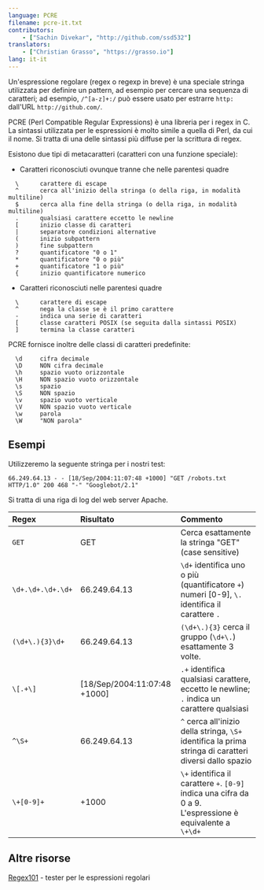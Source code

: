 ```yaml
---
language: PCRE
filename: pcre-it.txt
contributors:
    - ["Sachin Divekar", "http://github.com/ssd532"]
translators:
    - ["Christian Grasso", "https://grasso.io"]
lang: it-it
---
```


Un'espressione regolare (regex o regexp in breve) è una speciale stringa
utilizzata per definire un pattern, ad esempio per cercare una sequenza di
caratteri; ad esempio, `/^[a-z]+:/` può essere usato per estrarre `http:`
dall'URL `http://github.com/`.

PCRE (Perl Compatible Regular Expressions) è una libreria per i regex in C.
La sintassi utilizzata per le espressioni è molto simile a quella di Perl, da
cui il nome. Si tratta di una delle sintassi più diffuse per la scrittura di
regex.

Esistono due tipi di metacaratteri (caratteri con una funzione speciale):

* Caratteri riconosciuti ovunque tranne che nelle parentesi quadre

```
  \      carattere di escape
  ^      cerca all'inizio della stringa (o della riga, in modalità multiline)
  $      cerca alla fine della stringa (o della riga, in modalità multiline)
  .      qualsiasi carattere eccetto le newline
  [      inizio classe di caratteri
  |      separatore condizioni alternative
  (      inizio subpattern
  )      fine subpattern
  ?      quantificatore "0 o 1"
  *      quantificatore "0 o più"
  +      quantificatore "1 o più"
  {      inizio quantificatore numerico
```

* Caratteri riconosciuti nelle parentesi quadre

```
  \      carattere di escape
  ^      nega la classe se è il primo carattere
  -      indica una serie di caratteri
  [      classe caratteri POSIX (se seguita dalla sintassi POSIX)
  ]      termina la classe caratteri
```

PCRE fornisce inoltre delle classi di caratteri predefinite:

```
  \d     cifra decimale
  \D     NON cifra decimale
  \h     spazio vuoto orizzontale
  \H     NON spazio vuoto orizzontale
  \s     spazio
  \S     NON spazio
  \v     spazio vuoto verticale
  \V     NON spazio vuoto verticale
  \w     parola
  \W     "NON parola"
```

## Esempi

Utilizzeremo la seguente stringa per i nostri test:

```
66.249.64.13 - - [18/Sep/2004:11:07:48 +1000] "GET /robots.txt HTTP/1.0" 200 468 "-" "Googlebot/2.1"
```

Si tratta di una riga di log del web server Apache.

| Regex | Risultato          | Commento |
| :---- | :-------------- | :------ |
| `GET`   | GET | Cerca esattamente la stringa "GET" (case sensitive) |
| `\d+.\d+.\d+.\d+` | 66.249.64.13 | `\d+` identifica uno o più (quantificatore `+`) numeri [0-9], `\.` identifica il carattere `.` |
| `(\d+\.){3}\d+` | 66.249.64.13 | `(\d+\.){3}` cerca il gruppo (`\d+\.`) esattamente 3 volte. |
| `\[.+\]` | [18/Sep/2004:11:07:48 +1000] | `.+` identifica qualsiasi carattere, eccetto le newline; `.` indica un carattere qualsiasi |
| `^\S+` | 66.249.64.13 | `^` cerca all'inizio della stringa, `\S+` identifica la prima stringa di caratteri diversi dallo spazio |
| `\+[0-9]+` | +1000 | `\+` identifica il carattere `+`. `[0-9]` indica una cifra da 0 a 9. L'espressione è equivalente a `\+\d+` |

## Altre risorse
[Regex101](https://regex101.com/) - tester per le espressioni regolari
